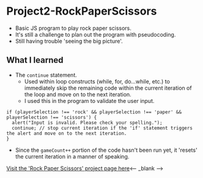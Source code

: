 # Project2-RockPaperScissors

- Basic JS program to play rock paper scissors.
- It's still a challenge to plan out the program with pseudocoding.
- Still having trouble 'seeing the big picture'.

## What I learned

- The `continue` statement.
  - Used within loop constructs (while, for, do...while, etc.) to immediately skip the remaining code within the current iteration of the loop and move on to the next iteration.
  - I used this in the program to validate the user input.

```JS
if (playerSelection !== 'rock' && playerSelection !== 'paper' && playerSelection !== 'scissors') {
  alert("Input is invalid. Please check your spelling.");
  continue; // stop current iteration if the 'if' statement triggers the alert and move on to the next iteration.
}
```

- Since the `gameCount++` portion of the code hasn't been run yet, it 'resets' the current iteration in a manner of speaking.

[Visit the 'Rock Paper Scissors' project page here](https://joshsjkim.github.io/Project2-RockPaperScissors/)<-- _blank -->